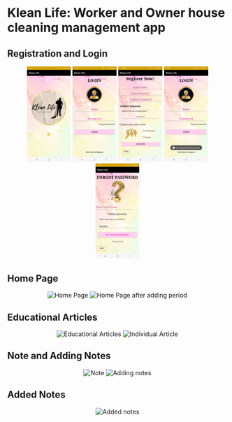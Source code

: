 # Klean Life: Worker and Owner house cleaning management app

## Registration and Login
<p align="center">
  <img src="https://github.com/Vishaka-Randunuge/Cleaning-service-App--KleanLife/blob/630b75784ec1e3f63d198b81c45cea79b2cb151d/img/loading.jpg" 
       alt="Registration" title="LoadingScreen" width="20%">
  <img src="https://github.com/Vishaka-Randunuge/Cleaning-service-App--KleanLife/blob/b30b4bf19e30aa7dbf3a4fdfe8b55280ff74ce9c/img/login.jpg" 
       alt="Login" title="Login" width="20%">
  <img src="https://github.com/Vishaka-Randunuge/Cleaning-service-App--KleanLife/blob/b30b4bf19e30aa7dbf3a4fdfe8b55280ff74ce9c/img/register.jpg" 
       alt="Login" title="Register" width="20%">
  <img src="https://github.com/Vishaka-Randunuge/Cleaning-service-App--KleanLife/blob/b30b4bf19e30aa7dbf3a4fdfe8b55280ff74ce9c/img/regsuccess.jpg" 
       alt="Login" title="Success" width="20%">
  <img src="https://github.com/Vishaka-Randunuge/Cleaning-service-App--KleanLife/blob/b30b4bf19e30aa7dbf3a4fdfe8b55280ff74ce9c/img/forgetpass.jpg" 
       alt="Login" title="Forget" width="20%">
</p>

## Home Page
<p align="center">
  <img src="https://github.com/Vishaka-Randunuge/MyCycleEm/blob/a7eb2800f9d6ac4bdf8a423e58da76ff68aa02ae/homepage.jpg" 
       alt="Home Page" title="Home Page" width="30%">
  <img src="https://github.com/Vishaka-Randunuge/MyCycleEm/blob/a7eb2800f9d6ac4bdf8a423e58da76ff68aa02ae/homepagew.jpg" 
       alt="Home Page after adding period" title="Home Page after adding period" width="30%">
</p>

## Educational Articles
<p align="center">
  <img src="https://github.com/Vishaka-Randunuge/MyCycleEm/blob/a7eb2800f9d6ac4bdf8a423e58da76ff68aa02ae/listview.jpg" 
       alt="Educational Articles" title="Educational Articles" width="30%">
  <img src="https://github.com/Vishaka-Randunuge/MyCycleEm/blob/a7eb2800f9d6ac4bdf8a423e58da76ff68aa02ae/individual.jpg" 
       alt="Individual Article" title="Individual Article" width="30%">
</p>

## Note and Adding Notes
<p align="center">
  <img src="https://github.com/Vishaka-Randunuge/MyCycleEm/blob/a7eb2800f9d6ac4bdf8a423e58da76ff68aa02ae/noteview.jpg" 
       alt="Note" title="Note" width="30%">
  <img src="https://github.com/Vishaka-Randunuge/MyCycleEm/blob/a7eb2800f9d6ac4bdf8a423e58da76ff68aa02ae/adding.jpg" 
       alt="Adding notes" title="Adding notes" width="30%">
</p>

## Added Notes
<p align="center">
  <img src="https://github.com/Vishaka-Randunuge/MyCycleEm/blob/a7eb2800f9d6ac4bdf8a423e58da76ff68aa02ae/all%20notes.jpg" 
       alt="Added notes" title="Added notes" width="30%">
</p>
